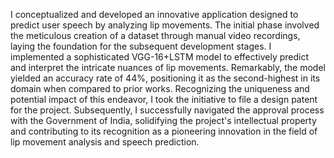 I conceptualized and developed an innovative application designed to predict user speech by analyzing lip movements. The initial phase involved the meticulous creation of a dataset through manual video recordings, laying the foundation for the subsequent development stages. I implemented a sophisticated VGG-16+LSTM model to effectively predict and interpret the intricate nuances of lip movements. Remarkably, the model yielded an accuracy rate of 44%, positioning it as the second-highest in its domain when compared to prior works. Recognizing the uniqueness and potential impact of this endeavor, I took the initiative to file a design patent for the project. Subsequently, I successfully navigated the approval process with the Government of India, solidifying the project's intellectual property and contributing to its recognition as a pioneering innovation in the field of lip movement analysis and speech prediction.
